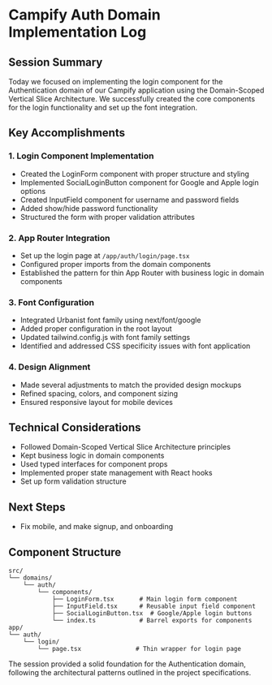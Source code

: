 # Campify Auth Domain Implementation Log

## Session Summary

Today we focused on implementing the login component for the Authentication domain of our Campify application using the Domain-Scoped Vertical Slice Architecture. We successfully created the core components for the login functionality and set up the font integration.

## Key Accomplishments

### 1. Login Component Implementation
- Created the LoginForm component with proper structure and styling
- Implemented SocialLoginButton component for Google and Apple login options
- Created InputField component for username and password fields
- Added show/hide password functionality
- Structured the form with proper validation attributes

### 2. App Router Integration
- Set up the login page at `/app/auth/login/page.tsx`
- Configured proper imports from the domain components
- Established the pattern for thin App Router with business logic in domain components

### 3. Font Configuration
- Integrated Urbanist font family using next/font/google
- Added proper configuration in the root layout
- Updated tailwind.config.js with font family settings
- Identified and addressed CSS specificity issues with font application

### 4. Design Alignment
- Made several adjustments to match the provided design mockups
- Refined spacing, colors, and component sizing
- Ensured responsive layout for mobile devices

## Technical Considerations
- Followed Domain-Scoped Vertical Slice Architecture principles
- Kept business logic in domain components
- Used typed interfaces for component props
- Implemented proper state management with React hooks
- Set up form validation structure

## Next Steps
- Fix mobile, and make signup, and onboarding

## Component Structure

```
src/
└── domains/
    └── auth/
        └── components/
            ├── LoginForm.tsx       # Main login form component
            ├── InputField.tsx      # Reusable input field component
            ├── SocialLoginButton.tsx  # Google/Apple login buttons
            └── index.ts            # Barrel exports for components
app/
└── auth/
    └── login/
        └── page.tsx               # Thin wrapper for login page
```

The session provided a solid foundation for the Authentication domain, following the architectural patterns outlined in the project specifications.